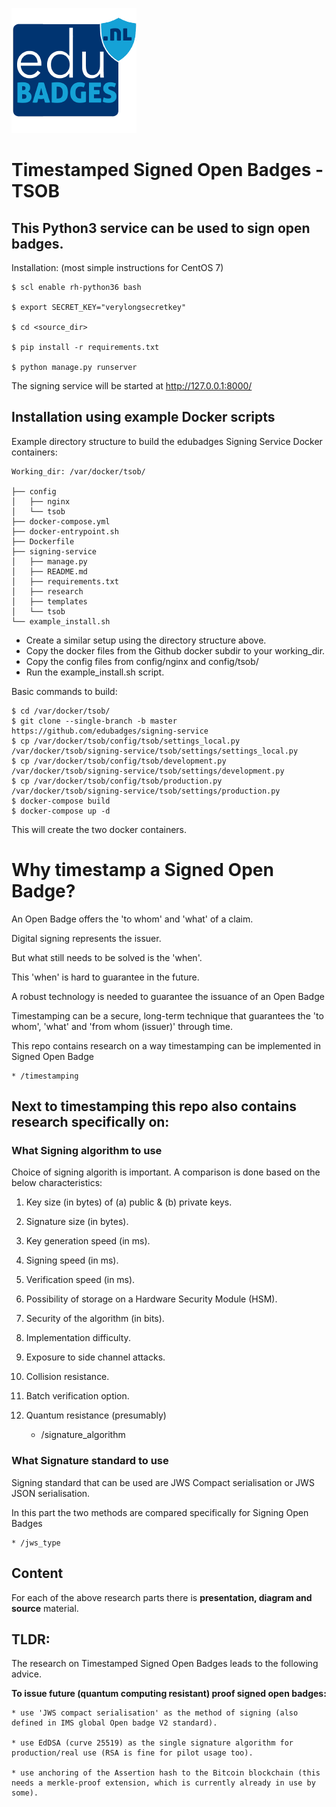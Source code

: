 ![Edubadges](logo.png)

# Timestamped Signed Open Badges - TSOB

## This Python3 service can be used to sign open badges.

Installation: (most simple instructions for CentOS 7)

    $ scl enable rh-python36 bash

    $ export SECRET_KEY="verylongsecretkey"

    $ cd <source_dir>

    $ pip install -r requirements.txt

    $ python manage.py runserver

The signing service will be started at http://127.0.0.1:8000/

## Installation using example Docker scripts

Example directory structure to build the edubadges Signing Service Docker containers:

    Working_dir: /var/docker/tsob/

    ├── config
    │   ├── nginx
    │   └── tsob
    ├── docker-compose.yml
    ├── docker-entrypoint.sh
    ├── Dockerfile
    ├── signing-service
    │   ├── manage.py
    │   ├── README.md
    │   ├── requirements.txt
    │   ├── research
    │   ├── templates
    │   └── tsob
    └── example_install.sh

* Create a similar setup using the directory structure above.
* Copy the docker files from the Github docker subdir to your working_dir.
* Copy the config files from config/nginx and config/tsob/
* Run the example_install.sh script.

Basic commands to build:

    $ cd /var/docker/tsob/
    $ git clone --single-branch -b master https://github.com/edubadges/signing-service
    $ cp /var/docker/tsob/config/tsob/settings_local.py /var/docker/tsob/signing-service/tsob/settings/settings_local.py
    $ cp /var/docker/tsob/config/tsob/development.py /var/docker/tsob/signing-service/tsob/settings/development.py
    $ cp /var/docker/tsob/config/tsob/production.py /var/docker/tsob/signing-service/tsob/settings/production.py
    $ docker-compose build
    $ docker-compose up -d

This will create the two docker containers.


# Why timestamp a Signed Open Badge?

An Open Badge offers the 'to whom' and 'what' of a claim. 

Digital signing represents the issuer.

But what still needs to be solved is the 'when'.

This 'when' is hard to guarantee in the future. 

A robust technology is needed to guarantee the issuance of an Open Badge

Timestamping can be a secure, long-term technique that guarantees the 'to whom', 'what' and 'from whom (issuer)' through time.

This repo contains research on a way timestamping can be implemented in Signed Open Badge
    
    * /timestamping

## Next to timestamping this repo also contains research specifically on:
 
### What Signing algorithm to use

Choice of signing algorith is important. A comparison is done based on the below characteristics:

1. Key size (in bytes) of (a) public & (b) private keys. 
2. Signature size (in bytes). 
3. Key generation speed (in ms). 
4. Signing speed (in ms). 
5. Verification speed (in ms). 
6. Possibility of storage on a Hardware Security Module (HSM). 
7. Security of the algorithm (in bits). 
8. Implementation difficulty. 
9. Exposure to side channel attacks. 
10. Collision resistance. 
11. Batch verification option. 
12. Quantum resistance (presumably)


    * /signature_algorithm

### What Signature standard to use

Signing standard that can be used are JWS Compact serialisation or JWS JSON serialisation.

In this part the two methods are compared specifically for Signing Open Badges

    * /jws_type


## Content
For each of the above research parts there is **presentation, diagram and source** material.


## TLDR:
 The research on Timestamped Signed Open Badges leads to the following advice.

**To issue future (quantum computing resistant) proof signed open badges:**

	* use 'JWS compact serialisation' as the method of signing (also defined in IMS global Open badge V2 standard).
	
	* use EdDSA (curve 25519) as the single signature algorithm for production/real use (RSA is fine for pilot usage too).
	
	* use anchoring of the Assertion hash to the Bitcoin blockchain (this needs a merkle-proof extension, which is currently already in use by some).

 
